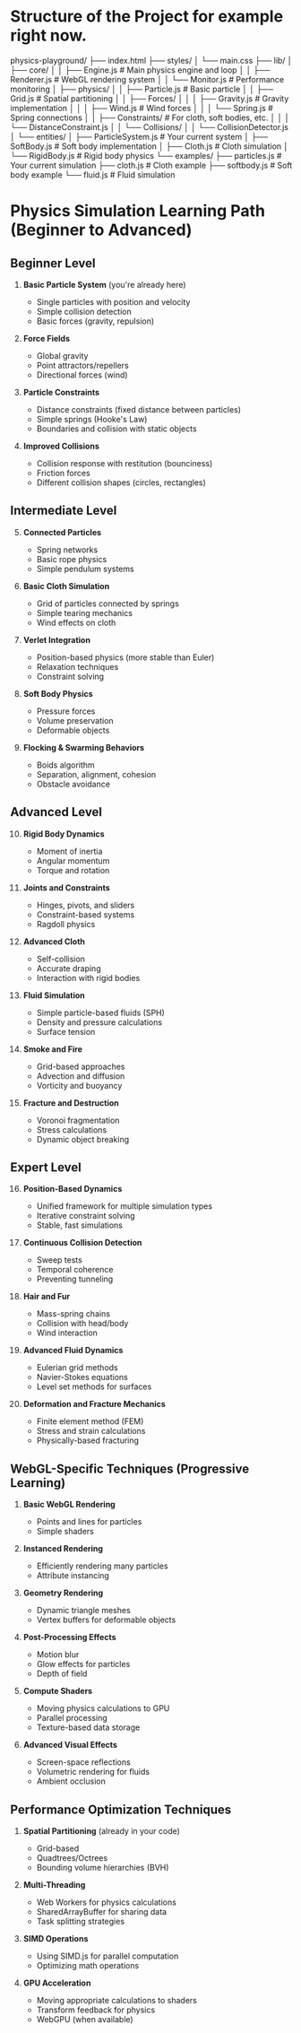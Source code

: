# Structure of the Project for example right now.

physics-playground/
├── index.html
├── styles/
│   └── main.css
├── lib/
│   ├── core/
│   │   ├── Engine.js        # Main physics engine and loop
│   │   ├── Renderer.js      # WebGL rendering system
│   │   └── Monitor.js       # Performance monitoring
│   ├── physics/
│   │   ├── Particle.js      # Basic particle
│   │   ├── Grid.js          # Spatial partitioning
│   │   ├── Forces/
│   │   │   ├── Gravity.js   # Gravity implementation
│   │   │   ├── Wind.js      # Wind forces
│   │   │   └── Spring.js    # Spring connections
│   │   ├── Constraints/     # For cloth, soft bodies, etc.
│   │   │   └── DistanceConstraint.js
│   │   └── Collisions/
│   │       └── CollisionDetector.js
│   └── entities/
│       ├── ParticleSystem.js # Your current system
│       ├── SoftBody.js       # Soft body implementation
│       ├── Cloth.js          # Cloth simulation
│       └── RigidBody.js      # Rigid body physics
└── examples/
    ├── particles.js        # Your current simulation
    ├── cloth.js            # Cloth example
    ├── softbody.js         # Soft body example
    └── fluid.js            # Fluid simulation


# Physics Simulation Learning Path (Beginner to Advanced)

## Beginner Level
1. **Basic Particle System** (you're already here)
   - Single particles with position and velocity
   - Simple collision detection
   - Basic forces (gravity, repulsion)

2. **Force Fields**
   - Global gravity
   - Point attractors/repellers
   - Directional forces (wind)

3. **Particle Constraints**
   - Distance constraints (fixed distance between particles)
   - Simple springs (Hooke's Law)
   - Boundaries and collision with static objects

4. **Improved Collisions**
   - Collision response with restitution (bounciness)
   - Friction forces
   - Different collision shapes (circles, rectangles)

## Intermediate Level
5. **Connected Particles**
   - Spring networks
   - Basic rope physics
   - Simple pendulum systems

6. **Basic Cloth Simulation**
   - Grid of particles connected by springs
   - Simple tearing mechanics
   - Wind effects on cloth

7. **Verlet Integration**
   - Position-based physics (more stable than Euler)
   - Relaxation techniques
   - Constraint solving

8. **Soft Body Physics**
   - Pressure forces
   - Volume preservation
   - Deformable objects

9. **Flocking & Swarming Behaviors**
   - Boids algorithm
   - Separation, alignment, cohesion
   - Obstacle avoidance

## Advanced Level
10. **Rigid Body Dynamics**
    - Moment of inertia
    - Angular momentum
    - Torque and rotation

11. **Joints and Constraints**
    - Hinges, pivots, and sliders
    - Constraint-based systems
    - Ragdoll physics

12. **Advanced Cloth**
    - Self-collision
    - Accurate draping
    - Interaction with rigid bodies

13. **Fluid Simulation**
    - Simple particle-based fluids (SPH)
    - Density and pressure calculations
    - Surface tension

14. **Smoke and Fire**
    - Grid-based approaches
    - Advection and diffusion
    - Vorticity and buoyancy

15. **Fracture and Destruction**
    - Voronoi fragmentation
    - Stress calculations
    - Dynamic object breaking

## Expert Level
16. **Position-Based Dynamics**
    - Unified framework for multiple simulation types
    - Iterative constraint solving
    - Stable, fast simulations

17. **Continuous Collision Detection**
    - Sweep tests
    - Temporal coherence
    - Preventing tunneling

18. **Hair and Fur**
    - Mass-spring chains
    - Collision with head/body
    - Wind interaction

19. **Advanced Fluid Dynamics**
    - Eulerian grid methods
    - Navier-Stokes equations
    - Level set methods for surfaces

20. **Deformation and Fracture Mechanics**
    - Finite element method (FEM)
    - Stress and strain calculations
    - Physically-based fracturing

## WebGL-Specific Techniques (Progressive Learning)
1. **Basic WebGL Rendering**
   - Points and lines for particles
   - Simple shaders

2. **Instanced Rendering**
   - Efficiently rendering many particles
   - Attribute instancing

3. **Geometry Rendering**
   - Dynamic triangle meshes
   - Vertex buffers for deformable objects

4. **Post-Processing Effects**
   - Motion blur
   - Glow effects for particles
   - Depth of field

5. **Compute Shaders**
   - Moving physics calculations to GPU
   - Parallel processing
   - Texture-based data storage

6. **Advanced Visual Effects**
   - Screen-space reflections
   - Volumetric rendering for fluids
   - Ambient occlusion

## Performance Optimization Techniques
1. **Spatial Partitioning** (already in your code)
   - Grid-based
   - Quadtrees/Octrees
   - Bounding volume hierarchies (BVH)

2. **Multi-Threading**
   - Web Workers for physics calculations
   - SharedArrayBuffer for sharing data
   - Task splitting strategies

3. **SIMD Operations**
   - Using SIMD.js for parallel computation
   - Optimizing math operations

4. **GPU Acceleration**
   - Moving appropriate calculations to shaders
   - Transform feedback for physics
   - WebGPU (when available)